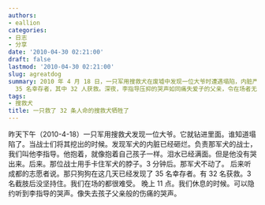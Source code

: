 ```yaml
---
authors:
- eallion
categories:
- 日志
- 分享
date: '2010-04-30 02:21:00'
draft: false
lastmod: '2010-04-30 02:21:00'
slug: agreatdog
summary: 2010 年 4 月 18 日，一只军用搜救犬在废墟中发现一位大爷时遭遇塌陷，内脏严重受损。训导员李指导含泪将其抱出，最终忍痛结束了它的生命。这只英雄犬此前已成功定位
  35 名幸存者，其中 32 人获救。深夜，李指导压抑的哭声如同痛失爱子的父亲，令在场者无不动容！
tags:
- 搜救犬
title: 一只救了 32 条人命的搜救犬牺牲了
---
```

昨天下午（2010-4-18）一只军用搜救犬发现一位大爷。它就钻进里面。谁知道塌陷了。当战士们将其挖出的时候。发现军犬的内脏已经砸烂。负责那军犬的战士，我们叫他李指导。他抱着，就像抱着自己孩子一样。泪水已经满面。但是他没有哭出来。后来。那位战士用手卡住军犬的脖子。3 分钟后。那军犬不动了。 后来听成都的志愿者说。那只狗狗在这几天已经发现了 35 名幸存者。有 32 名获救。3 名截肢后没坚持住。我们在场的都很难受。 晚上 11 点。我们休息的时候。可以隐约听到李指导的哭声。像失去孩子父亲般的伤痛的哭声。